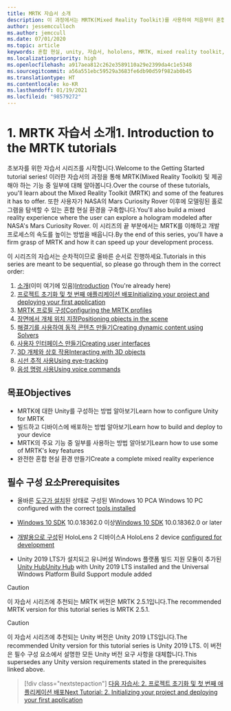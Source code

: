 ```yaml
---
title: MRTK 자습서 소개
description: 이 과정에서는 MRTK(Mixed Reality Toolkit)를 사용하여 처음부터 혼합 현실 애플리케이션을 만드는 방법을 보여줍니다.
author: jessemcculloch
ms.author: jemccull
ms.date: 07/01/2020
ms.topic: article
keywords: 혼합 현실, unity, 자습서, hololens, MRTK, mixed reality toolkit, solvers, 시선 추적, 음성 명령
ms.localizationpriority: high
ms.openlocfilehash: a917aea812c262e3589110a29e2399da4c1e5348
ms.sourcegitcommit: a56a551ebc59529a3683fe6db90d59f982ab0b45
ms.translationtype: HT
ms.contentlocale: ko-KR
ms.lasthandoff: 01/19/2021
ms.locfileid: "98579272"
---
```

# <a name="1-introduction-to-the-mrtk-tutorials"></a><span data-ttu-id="1e914-104">1. MRTK 자습서 소개</span><span class="sxs-lookup"><span data-stu-id="1e914-104">1. Introduction to the MRTK tutorials</span></span>

<span data-ttu-id="1e914-105">초보자를 위한 자습서 시리즈를 시작합니다.</span><span class="sxs-lookup"><span data-stu-id="1e914-105">Welcome to the Getting Started tutorial series!</span></span> <span data-ttu-id="1e914-106">이러한 자습서의 과정을 통해 MRTK(Mixed Reality Toolkit) 및 제공해야 하는 기능 중 일부에 대해 알아봅니다.</span><span class="sxs-lookup"><span data-stu-id="1e914-106">Over the course of these tutorials, you'll learn about the Mixed Reality Toolkit (MRTK) and some of the features it has to offer.</span></span> <span data-ttu-id="1e914-107">또한 사용자가 NASA의 Mars Curiosity Rover 이후에 모델링된 홀로그램을 탐색할 수 있는 혼합 현실 환경을 구축합니다.</span><span class="sxs-lookup"><span data-stu-id="1e914-107">You'll also build a mixed reality experience where the user can explore a hologram modeled after NASA's Mars Curiosity Rover.</span></span> <span data-ttu-id="1e914-108">이 시리즈의 끝 부분에서는 MRTK를 이해하고 개발 프로세스의 속도를 높이는 방법을 배웁니다.</span><span class="sxs-lookup"><span data-stu-id="1e914-108">By the end of this series, you'll have a firm grasp of MRTK and how it can speed up your development process.</span></span>

<span data-ttu-id="1e914-109">이 시리즈의 자습서는 순차적이므로 올바른 순서로 진행하세요.</span><span class="sxs-lookup"><span data-stu-id="1e914-109">Tutorials in this series are meant to be sequential, so please go through them in the correct order:</span></span>

1. <span data-ttu-id="1e914-110">[소개](mr-learning-base-01.md)(이미 여기에 있음)</span><span class="sxs-lookup"><span data-stu-id="1e914-110">[Introduction](mr-learning-base-01.md) (You're already here)</span></span>
2. [<span data-ttu-id="1e914-111">프로젝트 초기화 및 첫 번째 애플리케이션 배포</span><span class="sxs-lookup"><span data-stu-id="1e914-111">Initializing your project and deploying your first application</span></span>](mr-learning-base-02.md)
3. [<span data-ttu-id="1e914-112">MRTK 프로필 구성</span><span class="sxs-lookup"><span data-stu-id="1e914-112">Configuring the MRTK profiles</span></span>](mr-learning-base-03.md)
4. [<span data-ttu-id="1e914-113">장면에서 개체 위치 지정</span><span class="sxs-lookup"><span data-stu-id="1e914-113">Positioning objects in the scene</span></span>](mr-learning-base-04.md)
5. [<span data-ttu-id="1e914-114">해결기를 사용하여 동적 콘텐츠 만들기</span><span class="sxs-lookup"><span data-stu-id="1e914-114">Creating dynamic content using Solvers</span></span>](mr-learning-base-05.md)
6. [<span data-ttu-id="1e914-115">사용자 인터페이스 만들기</span><span class="sxs-lookup"><span data-stu-id="1e914-115">Creating user interfaces</span></span>](mr-learning-base-06.md)
7. [<span data-ttu-id="1e914-116">3D 개체와 상호 작용</span><span class="sxs-lookup"><span data-stu-id="1e914-116">Interacting with 3D objects</span></span>](mr-learning-base-07.md)
8. [<span data-ttu-id="1e914-117">시선 추적 사용</span><span class="sxs-lookup"><span data-stu-id="1e914-117">Using eye-tracking</span></span>](mr-learning-base-08.md)
9. [<span data-ttu-id="1e914-118">음성 명령 사용</span><span class="sxs-lookup"><span data-stu-id="1e914-118">Using voice commands</span></span>](mr-learning-base-09.md)

## <a name="objectives"></a><span data-ttu-id="1e914-119">목표</span><span class="sxs-lookup"><span data-stu-id="1e914-119">Objectives</span></span>

* <span data-ttu-id="1e914-120">MRTK에 대한 Unity를 구성하는 방법 알아보기</span><span class="sxs-lookup"><span data-stu-id="1e914-120">Learn how to configure Unity for MRTK</span></span>
* <span data-ttu-id="1e914-121">빌드하고 디바이스에 배포하는 방법 알아보기</span><span class="sxs-lookup"><span data-stu-id="1e914-121">Learn how to build and deploy to your device</span></span>
* <span data-ttu-id="1e914-122">MRTK의 주요 기능 중 일부를 사용하는 방법 알아보기</span><span class="sxs-lookup"><span data-stu-id="1e914-122">Learn how to use some of MRTK's key features</span></span>
* <span data-ttu-id="1e914-123">완전한 혼합 현실 환경 만들기</span><span class="sxs-lookup"><span data-stu-id="1e914-123">Create a complete mixed reality experience</span></span>

## <a name="prerequisites"></a><span data-ttu-id="1e914-124">필수 구성 요소</span><span class="sxs-lookup"><span data-stu-id="1e914-124">Prerequisites</span></span>

* <span data-ttu-id="1e914-125">올바른 [도구가 설치](../../install-the-tools.md)된 상태로 구성된 Windows 10 PC</span><span class="sxs-lookup"><span data-stu-id="1e914-125">A Windows 10 PC configured with the correct [tools installed](../../install-the-tools.md)</span></span>
* <span data-ttu-id="1e914-126">[Windows 10 SDK](https://developer.microsoft.com/windows/downloads/windows-10-sdk/) 10.0.18362.0 이상</span><span class="sxs-lookup"><span data-stu-id="1e914-126">[Windows 10 SDK](https://developer.microsoft.com/windows/downloads/windows-10-sdk/) 10.0.18362.0 or later</span></span>
* <span data-ttu-id="1e914-127">[개발용으로 구성](../../platform-capabilities-and-apis/using-visual-studio.md#enabling-developer-mode)된 HoloLens 2 디바이스</span><span class="sxs-lookup"><span data-stu-id="1e914-127">A HoloLens 2 device [configured for development](../../platform-capabilities-and-apis/using-visual-studio.md#enabling-developer-mode)</span></span>

* <span data-ttu-id="1e914-128">Unity 2019 LTS가 설치되고 유니버설 Windows 플랫폼 빌드 지원 모듈이 추가된 <a href="https://docs.unity3d.com/Manual/GettingStartedInstallingHub.html" target="_blank">Unity Hub</a></span><span class="sxs-lookup"><span data-stu-id="1e914-128"><a href="https://docs.unity3d.com/Manual/GettingStartedInstallingHub.html" target="_blank">Unity Hub</a> with Unity 2019 LTS installed and the Universal Windows Platform Build Support module added</span></span>

> [!CAUTION]
> <span data-ttu-id="1e914-129">이 자습서 시리즈에 추천되는 MRTK 버전은 MRTK 2.5.1입니다.</span><span class="sxs-lookup"><span data-stu-id="1e914-129">The recommended MRTK version for this tutorial series is MRTK 2.5.1.</span></span>

> [!CAUTION]
> <span data-ttu-id="1e914-130">이 자습서 시리즈에 추천되는 Unity 버전은 Unity 2019 LTS입니다.</span><span class="sxs-lookup"><span data-stu-id="1e914-130">The recommended Unity version for this tutorial series is Unity 2019 LTS.</span></span> <span data-ttu-id="1e914-131">이 버전은 필수 구성 요소에서 설명한 모든 Unity 버전 요구 사항을 대체합니다.</span><span class="sxs-lookup"><span data-stu-id="1e914-131">This supersedes any Unity version requirements stated in the prerequisites linked above.</span></span>

> [!div class="nextstepaction"]
> [<span data-ttu-id="1e914-132">다음 자습서: 2. 프로젝트 초기화 및 첫 번째 애플리케이션 배포</span><span class="sxs-lookup"><span data-stu-id="1e914-132">Next Tutorial: 2. Initializing your project and deploying your first application</span></span>](mr-learning-base-02.md)
